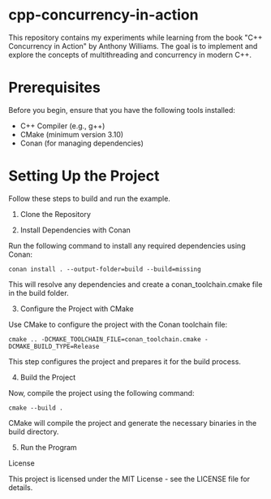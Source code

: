 # cpp-concurrency-in-action
This repository contains my experiments while learning from the book "C++ Concurrency in Action" by Anthony Williams. The goal is to implement and explore the concepts of multithreading and concurrency in modern C++.


# Prerequisites

Before you begin, ensure that you have the following tools installed:

- C++ Compiler (e.g., g++)
- CMake (minimum version 3.10)
- Conan (for managing dependencies)


# Setting Up the Project

Follow these steps to build and run the example.

1. Clone the Repository

2. Install Dependencies with Conan

Run the following command to install any required dependencies using Conan:
```
conan install . --output-folder=build --build=missing
```
This will resolve any dependencies and create a conan_toolchain.cmake file in the build folder.

3. Configure the Project with CMake

Use CMake to configure the project with the Conan toolchain file:
```
cmake .. -DCMAKE_TOOLCHAIN_FILE=conan_toolchain.cmake -DCMAKE_BUILD_TYPE=Release
```
This step configures the project and prepares it for the build process.

4. Build the Project

Now, compile the project using the following command:
```
cmake --build .
```
CMake will compile the project and generate the necessary binaries in the build directory.

5. Run the Program

License

This project is licensed under the MIT License - see the LICENSE file for details.
